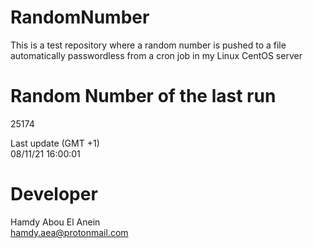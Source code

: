 # RandomNumber    
This is a test repository where a random number is pushed to a file automatically passwordless from a cron job in my Linux CentOS server    
# Random Number of the last run   
25174
      
Last update (GMT +1)    
08/11/21 16:00:01
# Developer    
Hamdy Abou El Anein   
hamdy.aea@protonmail.com
